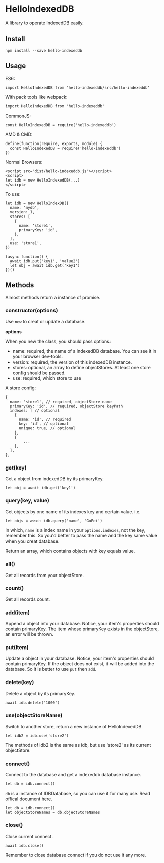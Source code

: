 # HelloIndexedDB

A library to operate IndexedDB easily.

## Install

```
npm install --save hello-indexeddb
```

## Usage

ES6: 

```
import HelloIndexedDB from 'hello-indexeddb/src/hello-indexeddb'
```

With pack tools like webpack:

```
import HelloIndexedDB from 'hello-indexeddb'
```

CommonJS:

```
const HelloIndexedDB = require('hello-indexeddb')
```

AMD & CMD:

```
define(function(require, exports, module) {
  const HelloIndexedDB = require('hello-indexeddb')
})
```

Normal Browsers:

```
<script src="dist/hello-indexeddb.js"></script>
<script>
let idb = new HelloIndexedDB(...)
</scirpt>
```

To use:

```
let idb = new HelloIndexDB({
  name: 'mydb',
  version: 1,
  stores: [
    {
      name: 'store1',
      primaryKey: 'id',
    },
  ],
  use: 'store1',
})

(async function() {
  await idb.put('key1', 'value2')
  let obj = await idb.get('key1')
})()
```

## Methods

Almost methods return a instance of promise.

### constructor(options)

Use `new` to creat or update a database.

**options**

When you new the class, you should pass options:

- name: required, the name of a indexedDB database. You can see it in your browser dev-tools.
- version: required, the version of this indexedDB instance.
- stores: optional, an array to define objectStores. At least one store config should be passed.
- use: required, which store to use

A store config:

```
{
  name: 'store1', // required, objectStore name
  primaryKey: 'id', // required, objectStore keyPath
  indexes: [ // optional
    {
      name: 'id', // required
      key: 'id', // optional
      unique: true, // optional
    },
    {
        ...
    },
  ],
},
```

### get(key)

Get a object from indexedDB by its primaryKey.

```
let obj = await idb.get('key1')
```

### query(key, value)

Get objects by one name of its indexes key and certain value. i.e.

```
let objs = await idb.query('name', 'GoFei')
```

In which, `name` is a index name in your `options.indexes`, not the key, remember this. 
So you'd better to pass the name and the key same value when you creat database.

Return an array, which contains objects with key equals value.

### all()

Get all records from your objectStore.

### count()

Get all records count.

### add(item)

Append a object into your database. 
Notice, your item's properties should contain primaryKey.
The item whose primaryKey exists in the objectStore, an error will be thrown.

### put(item)

Update a object in your database. 
Notice, your item's properties should contain primaryKey. 
If the object does not exist, it will be added into the database.
So it is better to use `put` then `add`.

### delete(key)

Delete a object by its primaryKey.

```
await idb.delete('1000')
```

### use(objectStoreName)

Switch to another store, return a new instance of HelloIndexedDB.

```
let idb2 = idb.use('store2')
```

The methods of idb2 is the same as idb, but use 'store2' as its current objectStore.

### connect()

Connect to the database and get a indexeddb database instance.

```
let db = idb.connect()
```

`db` is a instance of IDBDatabase, so you can use it for many use.
Read offical document [here](https://developer.mozilla.org/en-US/docs/Web/API/IDBDatabase).

```
let db = idb.connect()
let objectStoreNames = db.objectStoreNames
```

### close()

Close current connect.

```
await idb.close()
```

Remember to close database connect if you do not use it any more.
